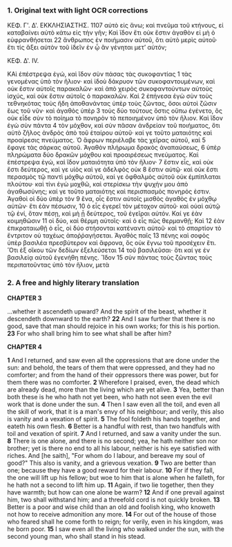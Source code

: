 ### 1. Original text with light OCR corrections

ΚΕΦ. Γ'. Δ'.            ΕΚΚΛΗΣΙΑΣΤΗΣ.      1107
αὐτὸ εἰς ἄνω; καὶ πνεῦμα τοῦ κτήνους, εἰ καταβαίνει αὐτὸ κάτω
εἰς τὴν γῆν; Καὶ ἴδον ἔτι οὐκ ἔστιν ἀγαθὸν εἰ μὴ ὁ εὐφρανθήσεται 22
ἄνθρωπος ἐν ποιήμασιν αὐτοῦ, ὅτι αὐτὸ μερὶς αὐτοῦ· ἔτι τίς
ἄξει αὐτὸν τοῦ ἰδεῖν ἐν ᾧ ἂν γένηται μετ’ αὐτόν;

ΚΕΦ. Δ'. IV.

ΚΑὶ ἐπέστρεψα ἐγώ, καὶ ἴδον σὺν πάσας τὰς συκοφαντίας 1
τὰς γενομένας ὑπὸ τὸν ἥλιον· καὶ ἰδοὺ δάκρυον τῶν συκοφαντουμένων,
καὶ οὐκ ἔστιν αὐτοῖς παρακαλῶν· καὶ ἀπὸ χειρὸς συκοφαντούντων αὐτοὺς ἰσχύς,
καὶ οὐκ ἔστιν αὐτοῖς ὁ παρακαλῶν. Καὶ 2
ἐπήνεσα ἐγὼ σὺν τοὺς τεθνηκότας τοὺς ἤδη ἀποθανάντας ὑπὲρ
τοὺς ζῶντας, ὅσοι αὐτοὶ ζῶσιν ἕως τοῦ νῦν· καὶ ἀγαθὸς ὑπὲρ 3
τοὺς δύο τούτους ὅστις οὔπω ἐγένετο, ὃς οὐκ εἶδε σὺν τὸ ποίημα
τὸ πονηρὸν τὸ πεποιημένον ὑπὸ τὸν ἥλιον. Καὶ ἴδον ἐγὼ σὺν πάντα 4
τὸν μόχθον, καὶ σὺν πᾶσαν ἀνδρείαν τοῦ ποιήματος, ὅτι αὐτὸ
ζῆλος ἀνδρὸς ἀπὸ τοῦ ἑταίρου αὐτοῦ· καί γε τοῦτο ματαιότης καὶ
προαίρεσις πνεύματος. Ὁ ἄφρων περιέλαβε τὰς χεῖρας αὐτοῦ, καὶ 5
ἔφαγε τὰς σάρκας αὐτοῦ. Ἀγαθὸν πλήρωμα δρακὸς ἀναπαύσεως, 6
ὑπὲρ πληρώματα δύο δρακῶν μόχθου καὶ προαιρέσεως πνεύματος.
Καὶ ἐπέστρεψα ἐγώ, καὶ ἴδον ματαιότητα ὑπὸ τὸν ἥλιον· 7
ἔστιν εἷς, καὶ οὐκ ἔστι δεύτερος, καὶ γε υἱὸς καὶ γε ἀδελφὸς οὐκ 8
ἔστιν αὐτῷ· καὶ οὐκ ἔστι περασμὸς τῷ παντὶ μόχθῳ αὐτοῦ, καὶ
γε ὀφθαλμὸς αὐτοῦ οὐκ ἐμπίπλαται πλούτου· καὶ τίνι ἐγὼ μοχθῶ,
καὶ στερίσκω τὴν ψυχήν μου ἀπὸ ἀγαθωσύνης; καί γε τοῦτο ματαιότης
καὶ περισπασμὸς πονηρός ἐστιν. Ἀγαθοὶ οἱ δύο ὑπὲρ τὸν 9
ἕνα, οἷς ἔστιν αὐτοῖς μισθὸς ἀγαθὸς ἐν μόχθῳ αὐτῶν· ἔτι ἐὰν πέσωσιν, 10
ὁ εἷς ἐγερεῖ τὸν μέτοχον αὐτοῦ· καὶ οὐαὶ αὐτῷ τῷ ἑνί,
ὅταν πέσῃ, καὶ μὴ ᾖ δεύτερος, τοῦ ἐγεῖραι αὐτόν. Καί γε ἐὰν κοιμηθῶσιν 11
οἱ δύο, καὶ θέρμη αὐτοῖς· καὶ ὁ εἷς πῶς θερμανθῇ; Καὶ 12
ἐὰν ἐπικραταιωθῇ ὁ εἷς, οἱ δύο στήσονται κατέναντι αὐτοῦ· καὶ τὸ
σπαρτίον τὸ ἔντριτον οὐ ταχέως ἀποῤῥαγήσεται. Ἀγαθὸς παῖς 13
πένης καὶ σοφὸς ὑπὲρ βασιλέα πρεσβύτερον καὶ ἄφρονα, ὃς οὐκ
ἔγνω τοῦ προσέχειν ἔτι. Ὅτι ἐξ οἴκου τῶν δεδίων ἐξελεύσεται 14
τοῦ βασιλεῦσαι· ὅτι καί γε ἐν βασιλείᾳ αὐτοῦ ἐγενήθη πένης. Ἴδον 15
σὺν πάντας τοὺς ζῶντας τοὺς περιπατοῦντας ὑπὸ τὸν ἥλιον, μετὰ

### 2. A free and highly literary translation

**CHAPTER 3**

...whether it ascendeth upward? And the spirit of the beast, whether it descendeth downward to the earth?
**22** And I saw further that there is no good,
    save that man should rejoice in his own works;
    for this is his portion.
**23** For who shall bring him to see what shall be after him?

**CHAPTER 4**

**1** And I returned, and saw even all the oppressions
    that are done under the sun:
    and behold, the tears of them that were oppressed,
    and they had no comforter;
    and from the hand of their oppressors there was power,
    but for them there was no comforter.
**2** Wherefore I praised, even, the dead which are already dead,
    more than the living which are yet alive.
**3** Yea, better than both these is he who hath not yet been,
    who hath not seen even the evil work
    that is done under the sun.
**4** Then I saw even all the toil,
    and even all the skill of work,
    that it is a man's envy of his neighbour;
    and verily, this also is vanity and a vexation of spirit.
**5** The fool foldeth his hands together,
    and eateth his own flesh.
**6** Better is a handful with rest,
    than two handfuls with toil and vexation of spirit.
**7** And I returned, and saw a vanity under the sun.
**8** There is one alone, and there is no second;
    yea, he hath neither son nor brother;
    yet is there no end to all his labour,
    neither is his eye satisfied with riches.
    And [he saith], "For whom do I labour,
    and bereave my soul of good?"
    This also is vanity, and a grievous vexation.
**9** Two are better than one;
    because they have a good reward for their labour.
**10** For if they fall, the one will lift up his fellow;
    but woe to him that is alone when he falleth,
    for he hath not a second to lift him up.
**11** Again, if two lie together, then they have warmth;
    but how can one alone be warm?
**12** And if one prevail against him, two shall withstand him;
    and a threefold cord is not quickly broken.
**13** Better is a poor and wise child
    than an old and foolish king,
    who knoweth not how to receive admonition any more.
**14** For out of the house of those who feared shall he come forth to reign;
    for verily, even in his kingdom, was he born poor.
**15** I saw even all the living who walked under the sun,
    with the second young man, who shall stand in his stead.